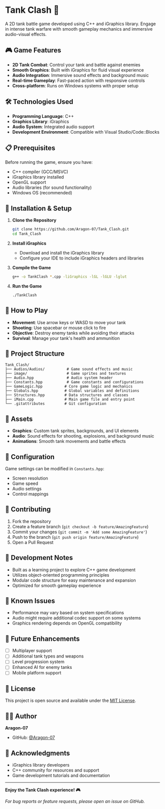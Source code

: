 # Tank Clash 🚀

A 2D tank battle game developed using C++ and iGraphics library. Engage in intense tank warfare with smooth gameplay mechanics and immersive audio-visual effects.

## 🎮 Game Features

- **2D Tank Combat**: Control your tank and battle against enemies
- **Smooth Graphics**: Built with iGraphics for fluid visual experience
- **Audio Integration**: Immersive sound effects and background music
- **Real-time Gameplay**: Fast-paced action with responsive controls
- **Cross-platform**: Runs on Windows systems with proper setup

## 🛠️ Technologies Used

- **Programming Language**: C++
- **Graphics Library**: iGraphics
- **Audio System**: Integrated audio support
- **Development Environment**: Compatible with Visual Studio/Code::Blocks

## 📋 Prerequisites

Before running the game, ensure you have:

- C++ compiler (GCC/MSVC)
- iGraphics library installed
- OpenGL support
- Audio libraries (for sound functionality)
- Windows OS (recommended)

## 🚀 Installation & Setup

1. **Clone the Repository**
   ```bash
   git clone https://github.com/Aragon-07/Tank_Clash.git
   cd Tank_Clash
   ```

2. **Install iGraphics**
   - Download and install the iGraphics library
   - Configure your IDE to include iGraphics headers and libraries

3. **Compile the Game**
   ```bash
   g++ -o TankClash *.cpp -liGraphics -lGL -lGLU -lglut
   ```

4. **Run the Game**
   ```bash
   ./TankClash
   ```

## 🎯 How to Play

- **Movement**: Use arrow keys or WASD to move your tank
- **Shooting**: Use spacebar or mouse click to fire
- **Objective**: Destroy enemy tanks while avoiding their attacks
- **Survival**: Manage your tank's health and ammunition

## 📁 Project Structure

```
Tank_Clash/
├── Audios/Audios/          # Game sound effects and music
├── image/                  # Game sprites and textures
├── Audio.hpp               # Audio system header
├── Constants.hpp           # Game constants and configurations
├── GameLogic.hpp          # Core game logic and mechanics
├── Globals.hpp            # Global variables and definitions
├── Structures.hpp         # Data structures and classes
├── iMain.cpp              # Main game file and entry point
└── .gitattributes         # Git configuration
```

## 🎨 Assets

- **Graphics**: Custom tank sprites, backgrounds, and UI elements
- **Audio**: Sound effects for shooting, explosions, and background music
- **Animations**: Smooth tank movements and battle effects

## 🔧 Configuration

Game settings can be modified in `Constants.hpp`:
- Screen resolution
- Game speed
- Audio settings
- Control mappings

## 🤝 Contributing

1. Fork the repository
2. Create a feature branch (`git checkout -b feature/AmazingFeature`)
3. Commit your changes (`git commit -m 'Add some AmazingFeature'`)
4. Push to the branch (`git push origin feature/AmazingFeature`)
5. Open a Pull Request

## 📝 Development Notes

- Built as a learning project to explore C++ game development
- Utilizes object-oriented programming principles
- Modular code structure for easy maintenance and expansion
- Optimized for smooth gameplay experience

## 🐛 Known Issues

- Performance may vary based on system specifications
- Audio might require additional codec support on some systems
- Graphics rendering depends on OpenGL compatibility

## 🔮 Future Enhancements

- [ ] Multiplayer support
- [ ] Additional tank types and weapons
- [ ] Level progression system
- [ ] Enhanced AI for enemy tanks
- [ ] Mobile platform support

## 📄 License

This project is open source and available under the [MIT License](LICENSE).

## 👨‍💻 Author

**Aragon-07**
- GitHub: [@Aragon-07](https://github.com/Aragon-07)

## 🙏 Acknowledgments

- iGraphics library developers
- C++ community for resources and support
- Game development tutorials and documentation

---

**Enjoy the Tank Clash experience! 🎮**

*For bug reports or feature requests, please open an issue on GitHub.*

